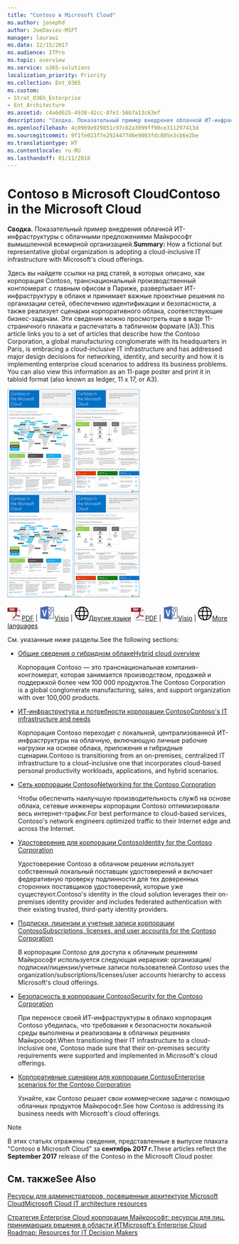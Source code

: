 ```yaml
---
title: "Contoso в Microsoft Cloud"
ms.author: josephd
author: JoeDavies-MSFT
manager: laurawi
ms.date: 12/15/2017
ms.audience: ITPro
ms.topic: overview
ms.service: o365-solutions
localization_priority: Priority
ms.collection: Ent_O365
ms.custom:
- Strat_O365_Enterprise
- Ent_Architecture
ms.assetid: c4a6d625-4938-42cc-87e1-56b7a13c63ef
description: "Сводка. Показательный пример внедрения облачной ИТ-инфраструктуры с облачными предложениями Майкрософт вымышленной всемирной организацией."
ms.openlocfilehash: 4c0969e929851c97c62a3099ff90ce311297413d
ms.sourcegitcommit: 9f1fe023f7e2924477d6e9003fdc805e3cb6e2be
ms.translationtype: HT
ms.contentlocale: ru-RU
ms.lasthandoff: 01/11/2018
---
```

# <a name="contoso-in-the-microsoft-cloud"></a><span data-ttu-id="a200f-103">Contoso в Microsoft Cloud</span><span class="sxs-lookup"><span data-stu-id="a200f-103">Contoso in the Microsoft Cloud</span></span>

 <span data-ttu-id="a200f-104">**Сводка.** Показательный пример внедрения облачной ИТ-инфраструктуры с облачными предложениями Майкрософт вымышленной всемирной организацией.</span><span class="sxs-lookup"><span data-stu-id="a200f-104">**Summary:** How a fictional but representative global organization is adopting a cloud-inclusive IT infrastructure with Microsoft's cloud offerings.</span></span>
  
<span data-ttu-id="a200f-p101">Здесь вы найдете ссылки на ряд статей, в которых описано, как корпорация Contoso, транснациональный производственный конгломерат с главным офисом в Париже, развертывает ИТ-инфраструктуру в облаке и принимает важные проектные решения по организации сетей, обеспечению идентификации и безопасности, а также реализует сценарии корпоративного облака, соответствующие бизнес-задачам. Эти сведения можно просмотреть еще в виде 11-страничного плаката и распечатать в табличном формате (A3).</span><span class="sxs-lookup"><span data-stu-id="a200f-p101">This article links you to a set of articles that describe how the Contoso Corporation, a global manufacturing conglomerate with its headquarters in Paris, is embracing a cloud-inclusive IT infrastructure and has addressed major design decisions for networking, identity, and security and how it is implementing enterprise cloud scenarios to address its business problems. You can also view this information as an 11-page poster and print it in tabloid format (also known as ledger, 11 x 17, or A3).</span></span>
  
<span data-ttu-id="a200f-107">[![Эскиз плаката "Contoso в Microsoft Cloud".](images/Contoso_Poster/Thumbnail.png)](https://www.microsoft.com/download/details.aspx?id=54427)</span><span class="sxs-lookup"><span data-stu-id="a200f-107">[![Thumb image of the Contoso in the Microsoft Cloud poster.](images/Contoso_Poster/Thumbnail.png)](https://www.microsoft.com/download/details.aspx?id=54427)</span></span>
  
<span data-ttu-id="a200f-108">![PDF-файл](images/Common_Images/PDFIcon.png)[PDF](https://go.microsoft.com/fwlink/p/?linkid=842085)  | ![Файл Visio](images/Common_Images/VisioIcon.png)[Visio](https://go.microsoft.com/fwlink/p/?linkid=842086)  | ![Страница с версиями на других языках](images/Common_Images/GlobeIcon.png)[Другие языки](https://www.microsoft.com/download/details.aspx?id=54427)</span><span class="sxs-lookup"><span data-stu-id="a200f-108">![PDF file](images/Common_Images/PDFIcon.png)[PDF](https://go.microsoft.com/fwlink/p/?linkid=842085)  | ![Visio file](images/Common_Images/VisioIcon.png)[Visio](https://go.microsoft.com/fwlink/p/?linkid=842086)  | ![See a page with versions in additional languages](images/Common_Images/GlobeIcon.png)[More languages](https://www.microsoft.com/download/details.aspx?id=54427)</span></span>
  
<span data-ttu-id="a200f-109">См. указанные ниже разделы.</span><span class="sxs-lookup"><span data-stu-id="a200f-109">See the following sections:</span></span>
  
- [<span data-ttu-id="a200f-110">Общие сведения о гибридном облаке</span><span class="sxs-lookup"><span data-stu-id="a200f-110">Hybrid cloud overview</span></span>](hybrid-cloud-overview.md)
    
    <span data-ttu-id="a200f-111">Корпорация Contoso — это транснациональная компания-конгломерат, которая занимается производством, продажей и поддержкой более чем 100 000 продуктов.</span><span class="sxs-lookup"><span data-stu-id="a200f-111">The Contoso Corporation is a global conglomerate manufacturing, sales, and support organization with over 100,000 products.</span></span>
    
- [<span data-ttu-id="a200f-112">ИТ-инфраструктура и потребности корпорации Contoso</span><span class="sxs-lookup"><span data-stu-id="a200f-112">Contoso's IT infrastructure and needs</span></span>](contoso-it-infrastructure-and-needs.md)
    
    <span data-ttu-id="a200f-113">Корпорация Contoso переходит с локальной, централизованной ИТ-инфраструктуры на облачную, включающую личные рабочие нагрузки на основе облака, приложения и гибридные сценарии.</span><span class="sxs-lookup"><span data-stu-id="a200f-113">Contoso is transitioning from an on-premises, centralized IT infrastructure to a cloud-inclusive one that incorporates cloud-based personal productivity workloads, applications, and hybrid scenarios.</span></span>
    
- [<span data-ttu-id="a200f-114">Сеть корпорации Contoso</span><span class="sxs-lookup"><span data-stu-id="a200f-114">Networking for the Contoso Corporation</span></span>](networking-for-the-contoso-corporation.md)
    
    <span data-ttu-id="a200f-115">Чтобы обеспечить наилучшую производительность служб на основе облака, сетевые инженеры корпорации Contoso оптимизировали весь интернет-трафик.</span><span class="sxs-lookup"><span data-stu-id="a200f-115">For best performance to cloud-based services, Contoso's network engineers optimized traffic to their Internet edge and across the Internet.</span></span>
    
- [<span data-ttu-id="a200f-116">Удостоверение для корпорации Contoso</span><span class="sxs-lookup"><span data-stu-id="a200f-116">Identity for the Contoso Corporation</span></span>](identity-for-the-contoso-corporation.md)
    
    <span data-ttu-id="a200f-117">Удостоверение Contoso в облачном решении использует собственный локальный поставщик удостоверений и включает федеративную проверку подлинности для тех доверенных сторонних поставщиков удостоверений, которые уже существуют.</span><span class="sxs-lookup"><span data-stu-id="a200f-117">Contoso's identity in the cloud solution leverages their on-premises identity provider and includes federated authentication with their existing trusted, third-party identity providers.</span></span>
    
- [<span data-ttu-id="a200f-118">Подписки, лицензии и учетные записи корпорации Contoso</span><span class="sxs-lookup"><span data-stu-id="a200f-118">Subscriptions, licenses, and user accounts for the Contoso Corporation</span></span>](subscriptions-licenses-and-user-accounts-for-the-contoso-corporation.md)
    
    <span data-ttu-id="a200f-119">В корпорации Contoso для доступа к облачным решениям Майкрософт используется следующая иерархия: организация/подписки/лицензии/учетные записи пользователей.</span><span class="sxs-lookup"><span data-stu-id="a200f-119">Contoso uses the organization/subscriptions/licenses/user accounts hierarchy to access Microsoft's cloud offerings.</span></span>
    
- [<span data-ttu-id="a200f-120">Безопасность в корпорации Contoso</span><span class="sxs-lookup"><span data-stu-id="a200f-120">Security for the Contoso Corporation</span></span>](security-for-the-contoso-corporation.md)
    
    <span data-ttu-id="a200f-121">При переносе своей ИТ-инфраструктуры в облако корпорация Contoso убедилась, что требования к безопасности локальной среды выполнены и реализованы в облачных решениях Майкрософт.</span><span class="sxs-lookup"><span data-stu-id="a200f-121">When transitioning their IT infrastructure to a cloud-inclusive one, Contoso made sure that their on-premises security requirements were supported and implemented in Microsoft's cloud offerings.</span></span>
    
- [<span data-ttu-id="a200f-122">Корпоративные сценарии для корпорации Contoso</span><span class="sxs-lookup"><span data-stu-id="a200f-122">Enterprise scenarios for the Contoso Corporation</span></span>](enterprise-scenarios-for-the-contoso-corporation.md)
    
    <span data-ttu-id="a200f-123">Узнайте, как Contoso решает свои коммерческие задачи с помощью облачных продуктов Майкрософт.</span><span class="sxs-lookup"><span data-stu-id="a200f-123">See how Contoso is addressing its business needs with Microsoft's cloud offerings.</span></span>
    
> [!NOTE]
> <span data-ttu-id="a200f-124">В этих статьях отражены сведения, представленные в выпуске плаката "Contoso в Microsoft Cloud" за **сентябрь 2017 г.**</span><span class="sxs-lookup"><span data-stu-id="a200f-124">These articles reflect the **September 2017** release of the Contoso in the Microsoft Cloud poster.</span></span>
  
## <a name="see-also"></a><span data-ttu-id="a200f-125">См. также</span><span class="sxs-lookup"><span data-stu-id="a200f-125">See Also</span></span>

[<span data-ttu-id="a200f-126">Ресурсы для администраторов, посвященные архитектуре Microsoft Cloud</span><span class="sxs-lookup"><span data-stu-id="a200f-126">Microsoft Cloud IT architecture resources</span></span>](microsoft-cloud-it-architecture-resources.md)

<span data-ttu-id="a200f-127">[Стратегия Enterprise Cloud корпорации Майкрософт: ресурсы для лиц, принимающих решения в области ИТ](https://sway.com/FJ2xsyWtkJc2taRD)</span><span class="sxs-lookup"><span data-stu-id="a200f-127">[Microsoft's Enterprise Cloud Roadmap: Resources for IT Decision Makers](https://sway.com/FJ2xsyWtkJc2taRD)</span></span>



